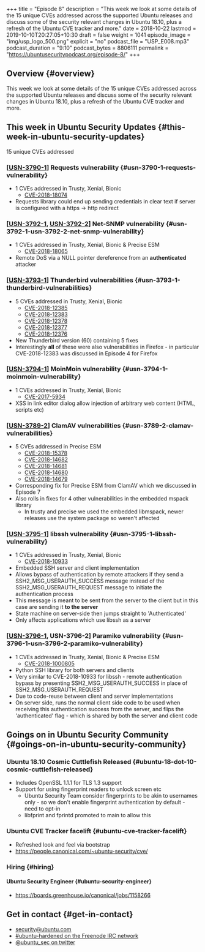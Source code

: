 +++
title = "Episode 8"
description = "This week we look at some details of the 15 unique CVEs addressed across the supported Ubuntu releases and discuss some of the security relevant changes in Ubuntu 18.10, plus a refresh of the Ubuntu CVE tracker and more."
date = 2018-10-22
lastmod = 2019-10-10T20:27:05+10:30
draft = false
weight = 1041
episode_image = "img/usp_logo_500.png"
explicit = "no"
podcast_file = "USP_E008.mp3"
podcast_duration = "9:10"
podcast_bytes = 8806111
permalink = "https://ubuntusecuritypodcast.org/episode-8/"
+++

## Overview {#overview}

This week we look at some details of the 15 unique CVEs addressed across the supported Ubuntu releases and discuss some of the security relevant changes in Ubuntu 18.10, plus a refresh of the Ubuntu CVE tracker and more.


## This week in Ubuntu Security Updates {#this-week-in-ubuntu-security-updates}

15 unique CVEs addressed


### [[USN-3790-1](https://usn.ubuntu.com/3790-1/)] Requests vulnerability {#usn-3790-1-requests-vulnerability}

-   1 CVEs addressed in Trusty, Xenial, Bionic
    -   [CVE-2018-18074](https://people.canonical.com/~ubuntu-security/cve/CVE-2018-18074)
-   Requests library could end up sending credentials in clear text if server is configured with a https -> http redirect


### [[USN-3792-1](https://usn.ubuntu.com/3792-1/), [USN-3792-2](https://usn.ubuntu.com/3792-2/)] Net-SNMP vulnerability {#usn-3792-1-usn-3792-2-net-snmp-vulnerability}

-   1 CVEs addressed in Trusty, Xenial, Bionic & Precise ESM
    -   [CVE-2018-18065](https://people.canonical.com/~ubuntu-security/cve/CVE-2018-18065)
-   Remote DoS via a NULL pointer dereference from an **authenticated** attacker


### [[USN-3793-1](https://usn.ubuntu.com/3793-1/)] Thunderbird vulnerabilities {#usn-3793-1-thunderbird-vulnerabilities}

-   5 CVEs addressed in Trusty, Xenial, Bionic
    -   [CVE-2018-12385](https://people.canonical.com/~ubuntu-security/cve/CVE-2018-12385)
    -   [CVE-2018-12383](https://people.canonical.com/~ubuntu-security/cve/CVE-2018-12383)
    -   [CVE-2018-12378](https://people.canonical.com/~ubuntu-security/cve/CVE-2018-12378)
    -   [CVE-2018-12377](https://people.canonical.com/~ubuntu-security/cve/CVE-2018-12377)
    -   [CVE-2018-12376](https://people.canonical.com/~ubuntu-security/cve/CVE-2018-12376)
-   New Thunderbird version (60) containing 5 fixes
-   Interestingly **all** of these were also vulnerabilities in Firefox - in
    particular CVE-2018-12383 was discussed in Episode 4 for Firefox


### [[USN-3794-1](https://usn.ubuntu.com/3794-1/)] MoinMoin vulnerability {#usn-3794-1-moinmoin-vulnerability}

-   1 CVEs addressed in Trusty, Xenial, Bionic
    -   [CVE-2017-5934](https://people.canonical.com/~ubuntu-security/cve/CVE-2017-5934)
-   XSS in link editor dialog allow injection of arbitrary web content (HTML, scripts etc)


### [[USN-3789-2](https://usn.ubuntu.com/3789-2/)] ClamAV vulnerabilities {#usn-3789-2-clamav-vulnerabilities}

-   5 CVEs addressed in Precise ESM
    -   [CVE-2018-15378](https://people.canonical.com/~ubuntu-security/cve/CVE-2018-15378)
    -   [CVE-2018-14682](https://people.canonical.com/~ubuntu-security/cve/CVE-2018-14682)
    -   [CVE-2018-14681](https://people.canonical.com/~ubuntu-security/cve/CVE-2018-14681)
    -   [CVE-2018-14680](https://people.canonical.com/~ubuntu-security/cve/CVE-2018-14680)
    -   [CVE-2018-14679](https://people.canonical.com/~ubuntu-security/cve/CVE-2018-14679)
-   Corresponding fix for Precise ESM from ClamAV which we discussed in Episode 7
-   Also rolls in fixes for 4 other vulnerabilities in the embedded mspack library
    -   In trusty and precise we used the embedded libmspack, newer releases use
        the system package so weren't affected


### [[USN-3795-1](https://usn.ubuntu.com/3795-1/)] libssh vulnerability {#usn-3795-1-libssh-vulnerability}

-   1 CVEs addressed in Trusty, Xenial, Bionic
    -   [CVE-2018-10933](https://people.canonical.com/~ubuntu-security/cve/CVE-2018-10933)
-   Embedded SSH server and client implementation
-   Allows bypass of authentication by remote attackers if they send a SSH2\_MSG\_USERAUTH\_SUCCESS message instead of the SSH2\_MSG\_USERAUTH\_REQUEST message to initiate the authentication process
-   This message is meant to be sent from the server to the client but in this case are sending it **to the server**
-   State machine on server-side then jumps straight to 'Authenticated'
-   Only affects applications which use libssh as a server


### [[USN-3796-1](https://usn.ubuntu.com/3796-1/), USN-3796-2] Paramiko vulnerability {#usn-3796-1-usn-3796-2-paramiko-vulnerability}

-   1 CVEs addressed in Trusty, Xenial, Bionic & Precise ESM
    -   [CVE-2018-1000805](https://people.canonical.com/~ubuntu-security/cve/CVE-2018-1000805)
-   Python SSH library for both servers and clients
-   Very similar to CVE-2018-10933 for libssh - remote authentication bypass by presenting SSH2\_MSG\_USERAUTH\_SUCCESS in place of SSH2\_MSG\_USERAUTH\_REQUEST
-   Due to code-reuse between client and server implementations
-   On server side, runs the normal client side code to be used when receiving this authentication success from the server, and flips the 'authenticated' flag - which is shared by both the server and client code


## Goings on in Ubuntu Security Community {#goings-on-in-ubuntu-security-community}


### Ubuntu 18.10 Cosmic Cuttlefish Released {#ubuntu-18-dot-10-cosmic-cuttlefish-released}

-   Includes OpenSSL 1.1.1 for TLS 1.3 support
-   Support for using fingerprint readers to unlock screen etc
    -   Ubuntu Security Team consider fingerprints to be akin to usernames only - so we don't enable fingerprint authentication by default - need to opt-in
    -   libfprint and fprintd promoted to main to allow this


### Ubuntu CVE Tracker facelift {#ubuntu-cve-tracker-facelift}

-   Refreshed look and feel via bootstrap
-   <https://people.canonical.com/~ubuntu-security/cve/>


### Hiring {#hiring}


#### Ubuntu Security Engineer {#ubuntu-security-engineer}

-   <https://boards.greenhouse.io/canonical/jobs/1158266>


## Get in contact {#get-in-contact}

-   [security@ubuntu.com](mailto:security@ubuntu.com)
-   [#ubuntu-hardened on the Freenode IRC network](http://webchat.freenode.net/#ubuntu-hardened)
-   [@ubuntu\_sec on twitter](https://twitter.com/ubuntu%5Fsec)